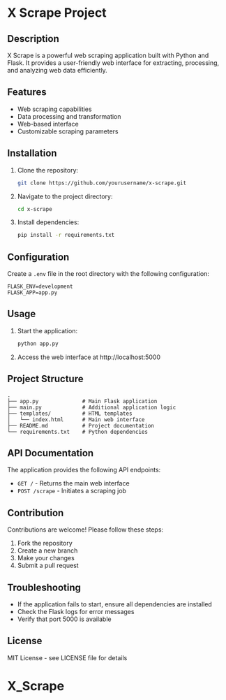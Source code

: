 # X Scrape Project

## Description
X Scrape is a powerful web scraping application built with Python and Flask. It provides a user-friendly web interface for extracting, processing, and analyzing web data efficiently.

## Features
- Web scraping capabilities
- Data processing and transformation
- Web-based interface
- Customizable scraping parameters

## Installation
1. Clone the repository:
   ```bash
   git clone https://github.com/yourusername/x-scrape.git
   ```
2. Navigate to the project directory:
   ```bash
   cd x-scrape
   ```
3. Install dependencies:
   ```bash
   pip install -r requirements.txt
   ```

## Configuration
Create a `.env` file in the root directory with the following configuration:
```
FLASK_ENV=development
FLASK_APP=app.py
```

## Usage
1. Start the application:
   ```bash
   python app.py
   ```
2. Access the web interface at http://localhost:5000

## Project Structure
```
.
├── app.py              # Main Flask application
├── main.py             # Additional application logic
├── templates/          # HTML templates
│   └── index.html      # Main web interface
├── README.md           # Project documentation
└── requirements.txt    # Python dependencies
```

## API Documentation
The application provides the following API endpoints:
- `GET /` - Returns the main web interface
- `POST /scrape` - Initiates a scraping job

## Contribution
Contributions are welcome! Please follow these steps:
1. Fork the repository
2. Create a new branch
3. Make your changes
4. Submit a pull request

## Troubleshooting
- If the application fails to start, ensure all dependencies are installed
- Check the Flask logs for error messages
- Verify that port 5000 is available

## License
MIT License - see LICENSE file for details
# X_Scrape
